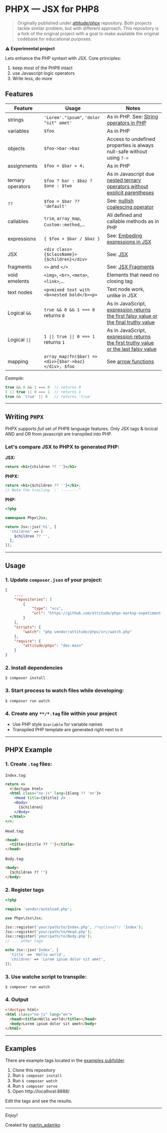 # PHPX — JSX for PHP8

> Originally published under [attitude/phpx](https://github.com/attitude/phpx) repository. Both projects tackle similar problem, but with different approach. This repository is a fork of the original project with a goal to make available the original codebase for educational purposes.

**⚠️ Experimental project**

Lets enhance the PHP syntaxt with JSX. Core principles:

1. keep most of the PHP8 intact
1. use Javascript logic operators
1. Write less, do more

## Features

Feature             | Usage                                               | Notes
--------------------|-----------------------------------------------------|------
strings             | `'Lorem'."ipsum"`, `'dolor "sit" amet'`             | As in PHP. See: [String operators in PHP]
variables           | `$foo`                                              | As in PHP
objects             | `$foo->bar->baz`                                    | Access to undefined properties is always null-safe without using `?->`
assignments         | `$foo = $bar + 4;`                                  | As in PHP
ternary operators   | `$foo ? bar : $baz ? $one : $two`                   | As in Javascript due [nested ternary operators without explicit parentheses]
`??`                | `$foo = $bar ?? 'default'`                          | See: [nullish coalescing operator]
callables           | `trim`, `array_map`, `Custom::method`,...           | All defined and callable methods as in PHP
expressions         | `{ $foo + $bar / $baz }`                              | See: [Embeding expressions in JSX]
JSX                 | `<div class={$className}>{$children}</div>`         | See: [JSX]
fragments           | `<>` and `</>`                                      | See: [JSX Fragments]
void emelents       | `<img>`, `<br>`, `<meta>`, `<link>`,...             | Elements that need no closing tag
text nodes          | `<p>mixed text with <b>nested bold</b><p>`          | Text node work, unlike in JSX
Logical `&&`        | `true && 0 && 1 === 0` returns `0`                  | As in JavaScript, [expression returns the first falsy value or the final truthy value][Short-circuit evaluation of AND]
Logical `\|\|`      | `1 \|\| true \|\| 0 === 1` returns `1`              | As in JavaScript, [expression returns the first truthy value or the last falsy value][Short-circuit evaluation of OR]
mapping             | `array_map(fn($bar) => <div>{$bar->baz}</div>, $foo`| See [arrow functions]

[JSX Fragments]: https://reactjs.org/docs/fragments.html
[Embeding expressions in JSX]: https://reactjs.org/docs/introducing-jsx.html#embedding-expressions-in-jsx
[JSX]: https://reactjs.org/docs/introducing-jsx.html
[Short-circuit evaluation of AND]: https://developer.mozilla.org/en-US/docs/Web/JavaScript/Reference/Operators/Logical_AND#short-circuit_evaluation
[Short-circuit evaluation of OR]: https://developer.mozilla.org/en-US/docs/Web/JavaScript/Reference/Operators/Logical_OR#short-circuit_evaluation
[String operators in PHP]: https://www.php.net/manual/en/language.operators.string.php
[arrow functions]: https://www.php.net/manual/en/functions.arrow.php
[nullish coalescing operator]: https://wiki.php.net/rfc/isset_ternary
[nested ternary operators without explicit parentheses]: https://www.php.net/manual/en/migration74.deprecated.php

*Example:*

```js
true && 0 && 1 === 0  // returns 0
1 || true || 0 === 1  // returns 1
true && 'true' || 0   // returns 'true'
```

---

## Writing `PHPX`

PHPX supports *full* set of PHP8 language features. Only JSX tags & locical AND and OR
from javascript are transpiled into PHP.

### Let's compare JSX to PHPX to generated PHP:

**JSX:**

```jsx
return <h1>{children ?? ''}</h1>
```

**PHPX:**

```jsx
return <h1>{$children ?? ''}</h1>;
// Note the trailing `;` --------^
```

**PHP:**

```php
<?php

namespace Phpx\Jsx;

return Jsx::jsx('h1', [
  'children' => [
    $children ?? '',
  ],
]);
```

---
## Usage
### 1. Update `composer.json` of your project:

```json
{
    ...,
    "repositories": [
        {
            "type": "vcs",
            "url": "https://github.com/attitude/phpx-markup-expetiment.git"
        }
    ],
    "scripts": {
        "watch": "php vendor/attitude/phpx/src/watch.php"
    },
    "require": {
        "attitude/phpx": "dev-main"
    }
}
```

### 2. Install dependencies

```shell
$ composer install
```

### 3. Start process to watch files while developing:

```shell
$ composer run watch
```

### 4. Create any `**/*.tag` file within your project

- Use PHP style `$variable` for variable names
- Transpiled PHP template are generated right next to it

---
## PHPX Example

### 1. Create `.tag` files:

`Index.tag`:

```jsx
return <>
  <!doctype html>
  <html class="no-js" lang={$lang ?? 'en'}>
    <Head title={$title} />
    <Body>
      {$children}
    </Body>
  </html>
</>;
```

`Head.tag`:

```html
<head>
  <title>{$title ?? ''}</title>
</head>
```

`Body.tag`:

```html
<body>
  {$children ?? ''}
</body>
```

### 2. Register tags

```php
<?php

require 'vendor/autoload.php';

use Phpx\Jsx\Jsx;

Jsx::register('your/path/to/Index.php', /*optional*/ 'Index');
Jsx::register('your/path/to/Head.php');
Jsx::register('your/path/to/Body.php');
// ... other tags

echo Jsx::jsx('Index', [
  'title' => 'Hello world',
  'children' => 'Lorem ipsum dolor sit amet',
]);
```

### 3. Use watche script to transpile:

```shell
$ composer run watch
```

### 4. Output

```html
<!doctype html>
<html class="no-js" lang="en">
  <head><title>Hello world</title></head>
  <body>Lorem ipsum dolor sit amet</body>
</html>
```

---

## Examples

There are example tags located in the [examples subfolder](./examples).

1. Clone this repository
2. Run `$ composer install`
3. Run `$ composer watch`
4. Run `$ composer serve`
5. Open http://localhost:8888/

Edit the tags and see the results.

---

*Enjoy!*

Created by [martin_adamko](https://twitter.com/martin_adamko)
